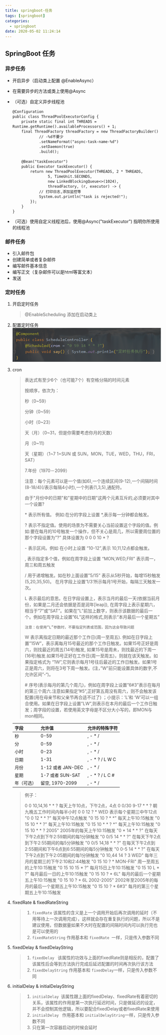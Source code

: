 ```yaml
---
title: springboot-任务
tags: [springboot]
categories:
  - springboot
date: 2020-05-02 11:24:14
---
```


## SpringBoot 任务

### 异步任务

* 开启异步（启动类上配置 @EnableAsync）

* 在需要异步的方法或类上使用@Async

* （可选）自定义异步线程池

  ```
  @Configuration
  public class ThreadPoolExecutorConfig {
      private static final int THREADS = Runtime.getRuntime().availableProcessors() + 1;
      final ThreadFactory threadFactory = new ThreadFactoryBuilder()
              // -%d不要少
              .setNameFormat("async-task-name-%d")
              .setDaemon(true)
              .build();
  
      @Bean("taskExecutor")
      public Executor taskExecutor() {
          return new ThreadPoolExecutor(THREADS, 2 * THREADS,
                  5, TimeUnit.SECONDS,
                  new LinkedBlockingQueue<>(1024),
                  threadFactory, (r, executor) -> {
              // 打印日志,添加监控等
              System.out.println("task is rejected!");
          });
      }
  }
  ```

* （可选）使用自定义线程池后，使用@Async("taskExecutor") 指明你所使用的线程池

### 邮件任务

* 引入邮件包
* 创建简单或者复杂邮件
* 编写邮件基本信息
* 编写正文（复杂邮件可以是html等富文本）
* 发送

### 定时任务

1. 开启定时任务

   >@EnableScheduling
   >添加在启动类上

2. 配置定时任务
   ![image-20200506095757413](springboot-任务/image-20200506095757413.png)

3. cron

   > 表达式有至少6个（也可能7个）有空格分隔的时间元素
   >
   > 按顺序，依次为：
   >
   > 秒（0~59）
   >
   > 分钟（0~59）
   >
   > 小时（0~23）
   >
   > 天（月）（0~31，但是你需要考虑你月的天数）
   >
   > 月（0~11）
   >
   > 天（星期）（1~7 1=SUN 或 SUN，MON，TUE，WED，THU，FRI，SAT）
   >
   > 7.年份（1970－2099）
   >
   > 
   >
   > 注意：每个元素可以是一个值(如6),一个连续区间(9-12),一个间隔时间(8-18/4)(/表示每隔4小时),一个列表(1,3,5),通配符。
   >
   > 由于"月份中的日期"和"星期中的日期"这两个元素互斥的,必须要对其中一个设置?
   >
   > 
   >
   > \*  表示所有值。 例如:在分的字段上设置 *,表示每一分钟都会触发。
   >
   > ?  表示不指定值。使用的场景为不需要关心当前设置这个字段的值。例如:要在每月的10号触发一个操作，但不关心是周几，所以需要周位置的那个字段设置为”?” 具体设置为 0 0 0 10 * ?
   >
   > \-  表示区间。例如 在小时上设置 “10-12”,表示 10,11,12点都会触发。
   >
   > ,  表示指定多个值，例如在周字段上设置 “MON,WED,FRI” 表示周一，周三和周五触发
   >
   > /  用于递增触发。如在秒上面设置”5/15” 表示从5秒开始，每增15秒触发(5,20,35,50)。 在月字段上设置’1/3’所示每月1号开始，每隔三天触发一次。
   >
   > L 表示最后的意思。在日字段设置上，表示当月的最后一天(依据当前月份，如果是二月还会依据是否是润年[leap]), 在周字段上表示星期六，相当于”7”或”SAT”。如果在”L”前加上数字，则表示该数据的最后一个。例如在周字段上设置”6L”这样的格式,则表示“本月最后一个星期五”
   >
   > `注意：在使用“L”参数时，不要指定列表或范围，因为这会导致问题`
   >
   > W 表示离指定日期的最近那个工作日(周一至周五). 例如在日字段上置”15W”，表示离每月15号最近的那个工作日触发。如果15号正好是周六，则找最近的周五(14号)触发, 如果15号是周未，则找最近的下周一(16号)触发.如果15号正好在工作日(周一至周五)，则就在该天触发。如果指定格式为 “1W”,它则表示每月1号往后最近的工作日触发。如果1号正是周六，则将在3号下周一触发。(注，”W”前只能设置具体的数字,不允许区间”-“)。
   >
   > \# 序号(表示每月的第几个周几)，例如在周字段上设置”6#3”表示在每月的第三个周六.注意如果指定”#5”,正好第五周没有周六，则不会触发该配置(用在母亲节和父亲节再合适不过了) ；小提示：’L’和 ‘W’可以一组合使用。如果在日字段上设置”LW”,则表示在本月的最后一个工作日触发；周字段的设置，若使用英文字母是不区分大小写的，即MON与mon相同。

   | 字段       | 允许值            | 允许的特殊字符  |
   | ---------- | ----------------- | --------------- |
   | 秒         | 0-59              | , - * /         |
   | 分         | 0-59              | , - * /         |
   | 小时       | 0-23              | , - * /         |
   | 日期       | 1-31              | , - * ? / L W C |
   | 月份       | 1-12 或者 JAN-DEC | , - * /         |
   | 星期       | 1-7 或者 SUN-SAT  | , - * ? / L C # |
   | 年（可选） | 留空, 1970-2099   | , - * /         |

   > 例子：
   >
   > 0 0 10,14,16 * * ? 每天上午10点，下午2点，4点
   > 0 0/30 9-17 * * ?   朝九晚五工作时间内每半小时
   > 0 0 12 ? * WED 表示每个星期三中午12点 
   > "0 0 12 * * ?" 每天中午12点触发 
   > "0 15 10 ? * *" 每天上午10:15触发 
   > "0 15 10 * * ?" 每天上午10:15触发 
   > "0 15 10 * * ? *" 每天上午10:15触发 
   > "0 15 10 * * ? 2005" 2005年的每天上午10:15触发 
   > "0 * 14 * * ?" 在每天下午2点到下午2:59期间的每1分钟触发 
   > "0 0/5 14 * * ?" 在每天下午2点到下午2:55期间的每5分钟触发 
   > "0 0/5 14,18 * * ?" 在每天下午2点到2:55期间和下午6点到6:55期间的每5分钟触发 
   > "0 0-5 14 * * ?" 在每天下午2点到下午2:05期间的每1分钟触发 
   > "0 10,44 14 ? 3 WED" 每年三月的星期三的下午2:10和2:44触发 
   > "0 15 10 ? * MON-FRI" 周一至周五的上午10:15触发 
   > "0 15 10 15 * ?" 每月15日上午10:15触发 
   > "0 15 10 L * ?" 每月最后一日的上午10:15触发 
   > "0 15 10 ? * 6L" 每月的最后一个星期五上午10:15触发 
   > "0 15 10 ? * 6L 2002-2005" 2002年至2005年的每月的最后一个星期五上午10:15触发 
   > "0 15 10 ? * 6#3" 每月的第三个星期五上午10:15触发 

4. fixedRate & fixedRateString

   >1. `fixedRate` 该属性的含义是上一个调用开始后再次调用的延时（不用等待上一次调用完成），这样就会存在重复执行的问题，所以不是建议使用，但数据量如果不大时在配置的间隔时间内可以执行完也是可以使用的
   >2. `fixedRateString` 作用基本和 `fixedRate `一样，只是传入参数不同

5. fixedDelay & fixedDelayString

   > 1. `fixedDelay ` 该属性的功效与上面的fixedRate则是相反的，配置了该属性后会等到方法执行完成后延迟配置的时间再次执行该方法
   > 2. `fixedDelayString` 作用基本和 `fixedDelay`一样，只是传入参数不同

6. initialDelay & initialDelayString

   > 1. `initialDelay `该属性跟上面的fixedDelay、fixedRate有着密切的关系，该属性的作用是第一次执行延迟时间，只是做延迟的设定，并不会控制其他逻辑，所以要配合fixedDelay或者fixedRate来使用
   > 2. `initialDelay ` 作用基本和 `initialDelayString`一样，只是传入参数不同
   > 3. 只在第一次容器启动的时候会延时